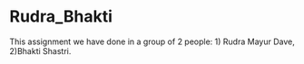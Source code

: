 # Rudra_Bhakti
This assignment we have done in a group of 2 people: 1) Rudra Mayur Dave, 2)Bhakti Shastri.
